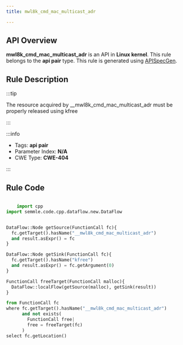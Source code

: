 ```yaml
---
title: mwl8k_cmd_mac_multicast_adr

---
```



## API Overview
**mwl8k_cmd_mac_multicast_adr** is an API in **Linux kernel**. This rule belongs to the **api pair** type. This rule is generated using [APISpecGen](../../tools/APISpecGen).
## Rule Description

:::tip

The resource acquired by __mwl8k_cmd_mac_multicast_adr must be properly released using kfree

:::

:::info

- Tags: **api pair**
- Parameter Index: **N/A**
- CWE Type: **CWE-404**

:::

## Rule Code
```python

    import cpp
import semmle.code.cpp.dataflow.new.DataFlow


DataFlow::Node getSource(FunctionCall fc){
  fc.getTarget().hasName("__mwl8k_cmd_mac_multicast_adr")
  and result.asExpr() = fc
}

DataFlow::Node getSink(FunctionCall fc){
  fc.getTarget().hasName("kfree")
  and result.asExpr() = fc.getArgument(0)
}

FunctionCall freeTarget(FunctionCall malloc){
  DataFlow::localFlow(getSource(malloc), getSink(result))
}

from FunctionCall fc
where fc.getTarget().hasName("__mwl8k_cmd_mac_multicast_adr")
      and not exists(
        FunctionCall free| 
        free = freeTarget(fc)
      )
select fc.getLocation()

    
```